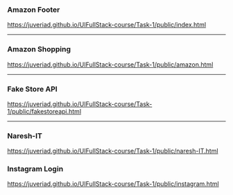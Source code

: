 ### Amazon Footer
https://juveriad.github.io/UIFullStack-course/Task-1/public/index.html
<hr>

### Amazon Shopping
https://juveriad.github.io/UIFullStack-course/Task-1/public/amazon.html
<hr>

### Fake Store API

https://juveriad.github.io/UIFullStack-course/Task-1/public/fakestoreapi.html
<hr>

### Naresh-IT
https://juveriad.github.io/UIFullStack-course/Task-1/public/naresh-IT.html

### Instagram Login
https://juveriad.github.io/UIFullStack-course/Task-1/public/instagram.html
